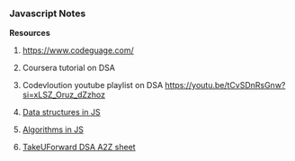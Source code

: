### Javascript Notes

**Resources**

1. https://www.codeguage.com/
2. Coursera tutorial on DSA
3. Codevloution youtube playlist on DSA https://youtu.be/tCvSDnRsGnw?si=xLSZ_Oruz_dZzhoz

4. [Data structures in JS](https://www.freecodecamp.org/news/data-structures-in-javascript-with-examples/#stacks)
5. [Algorithms in JS](https://www.freecodecamp.org/news/introduction-to-algorithms-with-javascript-examples/)
6. [TakeUForward DSA A2Z sheet](https://takeuforward.org/strivers-a2z-dsa-course/strivers-a2z-dsa-course-sheet-2)
